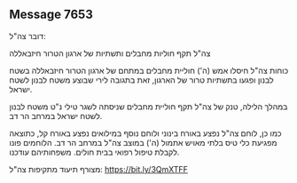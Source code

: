 ## Message 7653

דובר צה"ל:

צה"ל תקף חוליות מחבלים ותשתיות של ארגון הטרור חיזבאללה

כוחות צה"ל חיסלו אמש (ה') חוליית מחבלים במתחם של ארגון הטרור חיזבאללה בשטח לבנון ופגעו בתשתיות טרור של הארגון, זאת בתגובה לירי שבוצע משטח לבנון לשטח ישראל. 

במהלך הלילה, טנק של צה"ל תקף חוליית מחבלים שניסתה לשגר טילי נ"ט משטח לבנון לשטח ישראל במרחב הר דב.

כמו כן, לוחם צה"ל נפצע באורח בינוני ולוחם נוסף במילואים נפצע באורח קל, כתוצאה מפגיעת כלי טיס בלתי מאויש אתמול (ה') במוצב צה"ל במרחב הר דב. הלוחמים פונו לקבלת טיפול רפואי בבית חולים. משפחותיהם עודכנו.

מצורף תיעוד מתקיפות צה"ל: https://bit.ly/3QmXTFF

